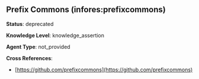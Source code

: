 [//]: # (DO NOT MANUALLY EDIT THIS FILE. IT IS GENERATED FROM A TEMPLATE.)

## Prefix Commons (infores:prefixcommons)

**Status**: deprecated
  
**Knowledge Level**: knowledge_assertion
  
**Agent Type**: not_provided



**Cross References**:

- [https://github.com/prefixcommons](https://github.com/prefixcommons)

